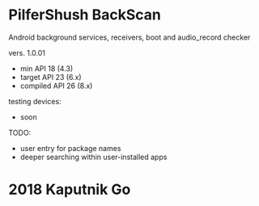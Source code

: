 # PilferShush BackScan
Android background services, receivers, boot and audio_record checker


   vers. 1.0.01
   - min API 18 (4.3)
   - target API 23 (6.x)
   - compiled API 26 (8.x)

   testing devices:
   - soon
<!--
   - EMU : Galaxy Nexus API 18 (Android Studio AVD, no GApps)
   - EMU : Nexus 5X API 24 (Android Studio AVD, GApps)
   - LOW : s4 I9195 (deprecated) 4.3.1 (18)(CyanogenMod 10.2, F-Droid)
   - SLO : Mts 5045D (tainted) 6.0.1 (23) (CyanogenMod 13.0, GApps)
   - DEV : s5 G900I (tainted) 7.1.2 (25)(LineageOS 14.1, GApps)
-->

 TODO:
 - user entry for package names
 - deeper searching within user-installed apps

# 2018 Kaputnik Go